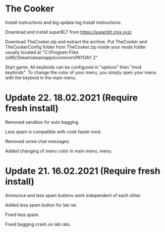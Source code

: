 # The Cooker
Install instructions and big update log
Install instructions:

Download and install superBLT from https://superblt.znix.xyz/

Download TheCooker.zip and extract the archive. Put TheCooker and TheCookerConfig folder from TheCooker.zip inside your mods folder usually located at "C:\Program Files (x86)\Steam\steamapps\common\PAYDAY 2"

Start game. All keybinds can be configured in "options" then "mod keybinds".
To change the color of your menu, you simply open your menu with the keybind in the main menu.

# Update 22. 18.02.2021 (Require fresh install)

Removed sandbox for auto bagging. 

Less spam is compatible with cook faster mod.

Removed some chat messages.

Added changing of menu color in main menu, menu.

# Update 21. 16.02.2021 (Require fresh install)

Announce and less spam buttons work independent of each other.

Added less spam button for lab rat.

Fixed less spam.

Fixed bagging crash on lab rats.
